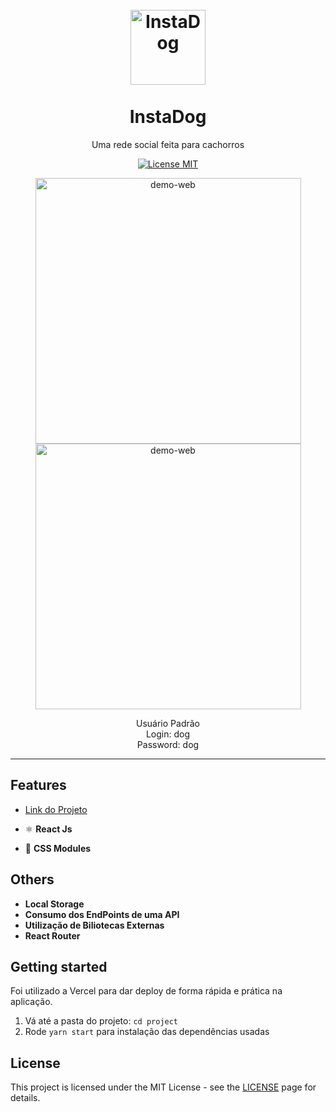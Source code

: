 
<h1 align="center">
<br>
  <img src="https://svgshare.com/i/UnU.svg" alt="InstaDog" width="120">


<br>
<br>
InstaDog
</h1>


<p align="center">Uma rede social feita para cachorros</p>




<p align="center">
  <a href="https://opensource.org/licenses/MIT">
    <img src="https://img.shields.io/badge/License-MIT-blue.svg" alt="License MIT">
  </a>
</p>

<div align="center">
  <img src="./src/Assets/captured.gif" alt="demo-web" height="425">

  <img src="./src/Assets/captured%20(1).gif?raw=true" alt="demo-web" height="425">


Usuário Padrão
<br>
Login: dog
<br>
Password: dog

</div>

<hr />

## Features
- <a href='https://instadog-coral.vercel.app/'>Link do Projeto</a>

- ⚛️ **React Js** 
- 💅 **CSS Modules**


## Others

 - **Local Storage**
 - **Consumo dos EndPoints de uma API**
 - **Utilização de Biliotecas Externas**
 - **React Router**
 
     


 [Ler mais]: https://github.com/gabrielqoliveiraa

## Getting started

Foi utilizado a Vercel para dar deploy de forma rápida e prática na aplicação.

1. Vá até a pasta do projeto: `cd project`
2. Rode  `yarn start` para instalação das dependências usadas

## License

This project is licensed under the MIT License - see the [LICENSE](https://opensource.org/licenses/MIT) page for details.
